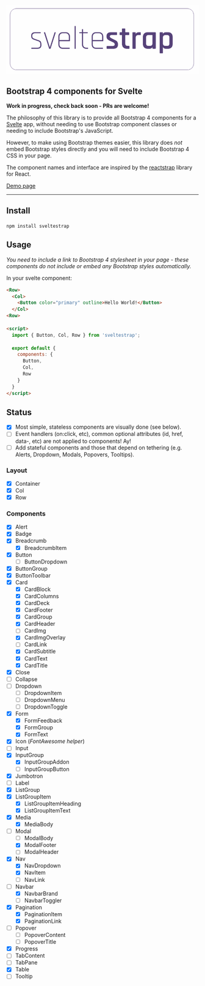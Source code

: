 ![Logo](./logo.png)

## Bootstrap 4 components for Svelte

**Work in progress, check back soon - PRs are welcome!**

The philosophy of this library is to provide all Bootstrap 4 components for a [Svelte](https://svelte.technology) app, without needing to use Bootstrap component classes or needing to include Bootstrap's JavaScript.

However, to make using Bootstrap themes easier, this library does _not_ embed Bootstrap styles directly and you will need to include Bootstrap 4 CSS in your page.

The component names and interface are inspired by the [reactstrap](https://reactstrap.github.io) library for React.

[Demo page](https://bestguy.github.io/sveltestrap/)

----

## Install

`npm install sveltestrap`

## Usage

_You need to include a link to Bootstrap 4 stylesheet in your page - these components do not include or embed any Bootstrap styles automatically._

In your svelte component:

```html
<Row>
  <Col>
    <Button color="primary" outline>Hello World!</Button>
  </Col>
<Row>

<script>
  import { Button, Col, Row } from 'sveltestrap';

  export default {
    components: {
      Button,
      Col,
      Row
    }
  }
</script>
```

## Status

* [x] Most simple, stateless components are visually done (see below).
* [ ] Event handlers (on:click, etc), common optional attributes (id, href, data-, etc) are not applied to components! Ay!
* [ ] Add stateful components and those that depend on tethering (e.g. Alerts, Dropdown, Modals, Popovers, Tooltips).  

### Layout

* [x] Container
* [x] Col
* [x] Row

### Components

* [x] Alert
* [x] Badge
* [x] Breadcrumb
  * [x] BreadcrumbItem
* [x] Button
  * [ ] ButtonDropdown
* [x] ButtonGroup
* [x] ButtonToolbar
* [x] Card
  * [x] CardBlock
  * [x] CardColumns
  * [x] CardDeck
  * [x] CardFooter
  * [x] CardGroup
  * [x] CardHeader
  * [ ] CardImg
  * [x] CardImgOverlay
  * [ ] CardLink
  * [x] CardSubtitle
  * [x] CardText
  * [x] CardTitle
* [x] Close
* [ ] Collapse
* [ ] Dropdown
  * [ ] DropdownItem
  * [ ] DropdownMenu
  * [ ] DropdownToggle
* [x] Form
  * [x] FormFeedback
  * [x] FormGroup
  * [x] FormText
* [x] Icon (_FontAwesome helper_)
* [ ] Input
* [x] InputGroup
  * [x] InputGroupAddon
  * [ ] InputGroupButton
* [x] Jumbotron
* [ ] Label
* [x] ListGroup
* [x] ListGroupItem
  * [x] ListGroupItemHeading
  * [x] ListGroupItemText
* [x] Media
  * [x] MediaBody
* [ ] Modal
  * [ ] ModalBody
  * [x] ModalFooter
  * [ ] ModalHeader
* [x] Nav
  * [x] NavDropdown
  * [x] NavItem
  * [ ] NavLink
* [ ] Navbar
  * [x] NavbarBrand
  * [ ] NavbarToggler
* [x] Pagination
  * [x] PaginationItem
  * [x] PaginationLink
* [ ] Popover
  * [ ] PopoverContent
  * [ ] PopoverTitle
* [x] Progress
* [ ] TabContent
* [ ] TabPane
* [x] Table
* [ ] Tooltip

